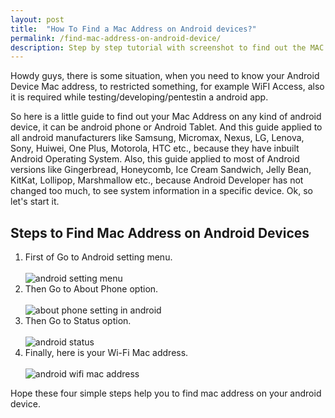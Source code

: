 ```yaml
---
layout: post
title:  "How To Find a Mac Address on Android devices?"
permalink: /find-mac-address-on-android-device/
description: Step by step tutorial with screenshot to find out the MAC address of your Android device.
---
```

Howdy guys, there is some situation, when you need to know your Android Device Mac address, to restricted something, for example WiFI Access, also it is required while testing/developing/pentestin a android app.

So here is a little guide to find out your Mac Address on any kind of android device, it can be android phone or Android Tablet.  And this guide applied to all android manufacturers like Samsung, Micromax, Nexus, LG, Lenova, Sony, Huiwei, One Plus, Motorola, HTC etc., because they have inbuilt Android Operating System. Also, this guide applied to most of Android versions like Gingerbread, Honeycomb, Ice Cream Sandwich, Jelly Bean, KitKat, Lollipop, Marshmallow etc., because Android Developer has not changed too much, to see system information in a specific device. Ok, so let's start it.

## Steps to Find Mac Address on Android Devices ##

1. First of Go to Android setting menu. <br /><br /><img class="img-responsive" alt="android setting menu" src="https://cdn.goyllo.com/android-setting-menu.png"/><br />
2. Then Go to About Phone option.<br /><br /><img class="img-responsive" alt="about phone setting in android" src="https://cdn.goyllo.com/about-phone-setting-in-android.png"/><br />
3. Then Go to Status option.<br /><br /><img class="img-responsive" alt="android status" src="https://cdn.goyllo.com/android-status.png"/><br />
4. Finally, here is your Wi-Fi Mac address.<br /><br /><img class="img-responsive" alt="android wifi mac address" src="https://cdn.goyllo.com/android-wifi-mac-address.png"/><br />


Hope these four simple steps help you to find mac address on your android device.